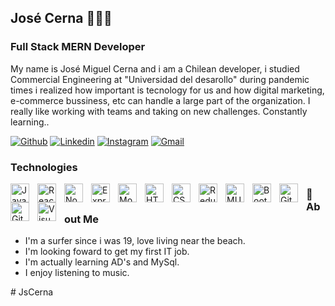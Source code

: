 ## José Cerna 👨🏻‍💻

### Full Stack MERN Developer

My name is José Miguel Cerna and i am a Chilean developer, i studied Commercial Engineering at "Universidad del desarollo" during pandemic times i realized how important is tecnology for us and how digital marketing, e-commerce bussiness, etc can handle a large part of the organization. I really like working with teams and taking on new challenges. Constantly learning..

[![Github](https://img.shields.io/badge/-Github-000?style=flat&logo=Github&logoColor=white)](https://github.com/JsCerna)
[![Linkedin](https://img.shields.io/badge/-LinkedIn-blue?style=flat&logo=Linkedin&logoColor=white)](https://www.linkedin.com/in/jscerna/)
[![Instagram](https://img.shields.io/badge/-Instagram-c13584?style=flat&labelColor=c13584&logo=instagram&logoColor=white)](https://www.instagram.com/cotecerna/)
[![Gmail](https://img.shields.io/badge/-Gmail-c14438?style=flat&logo=Gmail&logoColor=white)](mailto:jcernat@udd.cl)

### Technologies 

<img align="left" alt="JavaScript" width="30px" style="padding-right:10px;" src="https://cdn.jsdelivr.net/gh/devicons/devicon/icons/javascript/javascript-plain.svg" />
<img align="left" alt="React" width="30px" style="padding-right:10px;" src="https://cdn.jsdelivr.net/gh/devicons/devicon/icons/react/react-original.svg" />
<img align="left" alt="NodeJS" width="30px" style="padding-right:10px;" src="https://cdn.jsdelivr.net/gh/devicons/devicon/icons/nodejs/nodejs-original.svg" />
<img align="left" alt="Express" width="30px" style="padding-right:10px;" src="https://cdn.jsdelivr.net/gh/devicons/devicon/icons/express/express-original.svg" />
<img align="left" alt="MongoDB" width="30px" style="padding-right:10px;" src="https://cdn.jsdelivr.net/gh/devicons/devicon/icons/mongodb/mongodb-original.svg" />
<img align="left" alt="HTML" width="30px" style="padding-right:10px;" src="https://cdn.jsdelivr.net/gh/devicons/devicon/icons/html5/html5-plain.svg" />
<img align="left" alt="CSS" width="30px" style="padding-right:10px;" src="https://cdn.jsdelivr.net/gh/devicons/devicon/icons/css3/css3-plain.svg" />
<img align="left" alt="Redux" width="30px" style="padding-right:10px;" src="https://cdn.jsdelivr.net/gh/devicons/devicon/icons/redux/redux-original.svg" />
<img align="left" alt="MUI" width="30px" style="padding-right:10px;" src="https://cdn.jsdelivr.net/gh/devicons/devicon/icons/materialui/materialui-original.svg" />
<img align="left" alt="Bootstrap" width="30px" style="padding-right:10px;" src="https://cdn.jsdelivr.net/gh/devicons/devicon/icons/bootstrap/bootstrap-original.svg" />
<img align="left" alt="Git" width="30px" style="padding-right:10px;" src="https://cdn.jsdelivr.net/gh/devicons/devicon/icons/git/git-original.svg" />
<img align="left" alt="GitHub" width="30px" style="padding-right:10px;" src="https://user-images.githubusercontent.com/3369400/139447912-e0f43f33-6d9f-45f8-be46-2df5bbc91289.png" />
<img align="left" alt="Visual Studio Code" width="30px" style="padding-right:10px;" src="https://cdn.jsdelivr.net/gh/devicons/devicon/icons/vscode/vscode-original.svg" />

### 👦 About Me
 - I'm a surfer since i was 19, love living near the beach.
 - I'm looking foward to get my first IT job.
 - I'm actually learning AD's and MySql.
 - I enjoy listening to music.

#   J s C e r n a  
 